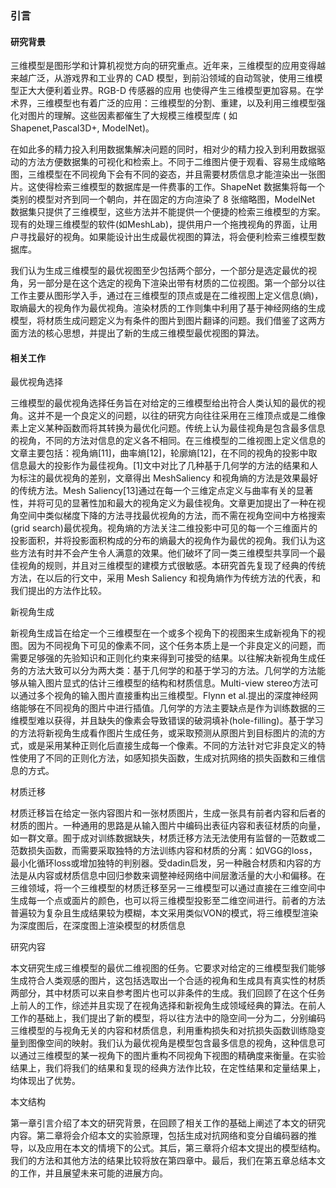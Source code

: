 ### 引言



#### 研究背景



三维模型是图形学和计算机视觉方向的研究重点。近年来，三维模型的应用变得越来越广泛，从游戏界和工业界的 CAD 模型，到前沿领域的自动驾驶，使用三维模型正大大便利着业界。RGB-D 传感器的应用
也使得产生三维模型更加容易。在学术界，三维模型也有着广泛的应用：三维模型的分割、重建，以及利用三维模型强化对图片的理解。这些因素都催生了大规模三维模型库 ( 如Shapenet,Pascal3D+, ModelNet)。

在如此多的精力投入利用数据集解决问题的同时，相对少的精力投入到利用数据驱动的方法方便数据集的可视化和检索上。不同于二维图片便于观看、容易生成缩略图，三维模型在不同视角下会有不同的姿态，并且需要材质信息才能渲染出一张图片。这使得检索三维模型的数据库是一件费事的工作。ShapeNet 数据集将每一个类别的模型对齐到同一个朝向，并在固定的方向渲染了 8 张缩略图，ModelNet 数据集只提供了三维模型，这些方法并不能提供一个便捷的检索三维模型的方案。现有的处理三维模型的软件(如MeshLab)，提供用户一个拖拽视角的界面，让用户寻找最好的视角。如果能设计出生成最优视图的算法，将会便利检索三维模型数据库。

我们认为生成三维模型的最优视图至少包括两个部分，一个部分是选定最优的视角，另一部分是在这个选定的视角下渲染出带有材质的二位视图。第一个部分以往工作主要从图形学入手，通过在三维模型的顶点或是在二维视图上定义信息(熵)，取熵最大的视角作为最优视角。渲染材质的工作则集中利用了基于神经网络的生成模型，将材质生成问题定义为有条件的图片到图片翻译的问题。我们借鉴了这两方面方法的核心思想，并提出了新的生成三维模型最优视图的算法。



#### 相关工作

最优视角选择

三维模型的最优视角选择任务旨在对给定的三维模型给出符合人类认知的最优的视角。这并不是一个良定义的问题，以往的研究方向往往采用在三维顶点或是二维像素上定义某种函数而将其转换为最优化问题。传统上认为最佳视角是包含最多信息的视角，不同的方法对信息的定义各不相同。在三维模型的二维视图上定义信息的文章主要包括：视角熵[11]，曲率熵[12]，轮廓熵[12]，在不同的视角的投影中取信息最大的投影作为最佳视角。[1]文中对比了几种基于几何学的方法的结果和人为标注的最优视角的差别，文章得出 MeshSaliency 和视角熵的方法是效果最好的传统方法。Mesh Saliency[13]通过在每一个三维定点定义与曲率有关的显著性，并将可见的显著性加和最大的视角定义为最佳视角。文章更加提出了一种在视角空间中类似梯度下降的方法寻找最优视角的方法，而不需在视角空间中方格搜索(grid search)最优视角。视角熵的方法关注二维投影中可见的每一个三维面片的投影面积，并将投影面积构成的分布的熵最大的视角作为最优的视角。我们认为这些方法有时并不会产生令人满意的效果。他们破坏了同一类三维模型共享同一个最佳视角的规则，并且对三维模型的建模方式很敏感。本研究首先复现了经典的传统方法，在以后的行文中，采用 Mesh Saliency 和视角熵作为传统方法的代表，和我们提出的方法作比较。



新视角生成

新视角生成旨在给定一个三维模型在一个或多个视角下的视图来生成新视角下的视图。因为不同视角下可见的像素不同，这个任务本质上是一个非良定义的问题，而需要足够强的先验知识和正则化约束来得到可接受的结果。以往解决新视角生成任务的方法大致可以分为两大类：基于几何学的和基于学习的方法。几何学的方法能够从输入图片显式的估计三维模型的结构和材质信息。Multi-view stereo方法可以通过多个视角的输入图片直接重构出三维模型。Flynn et al.提出的深度神经网络能够在不同视角的图片中进行插值。几何学的方法主要缺点是作为训练数据的三维模型难以获得，并且缺失的像素会导致错误的破洞填补(hole-filling)。基于学习的方法将新视角生成看作图片生成任务，或采取预测从原图片到目标图片的流的方式，或是采用某种正则化后直接生成每一个像素。不同的方法针对它非良定义的特性使用了不同的正则化方法，如感知损失函数，生成对抗网络的损失函数和三维信息的方式。



材质迁移

材质迁移旨在给定一张内容图片和一张材质图片，生成一张具有前者内容和后者的材质的图片。一种通用的思路是从输入图片中编码出表征内容和表征材质的向量，如一群文章。囿于成对训练数据缺失，材质迁移方法无法使用有监督的一范数或二范数损失函数，而需要采取独特的方法训练内容和材质的分离：如VGG的loss，最小化循环loss或增加独特的判别器。受dadin启发，另一种融合材质和内容的方法是从内容或材质信息中回归参数来调整神经网络中间层激活量的大小和偏移。在三维领域，将一个三维模型的材质迁移至另一三维模型可以通过直接在三维空间中生成每一个点或面片的颜色，也可以将三维模型投影至二维空间进行。前者的方法普遍较为复杂且生成结果较为模糊，本文采用类似VON的模式，将三维模型渲染为深度图后，在深度图上渲染模型的材质信息



研究内容



本文研究生成三维模型的最优二维视图的任务。它要求对给定的三维模型我们能够生成符合人类观感的图片，这包括选取出一个合适的视角和生成具有真实性的材质两部分，其中材质可以来自参考图片也可以非条件的生成。我们回顾了在这个任务上前人的工作，综述并且实现了在视角选择和新视角生成领域经典的算法。在前人工作的基础上，我们提出了新的模型，将以往方法中的隐空间一分为二，分别编码三维模型的与视角无关的内容和材质信息，利用重构损失和对抗损失函数训练隐变量到图像空间的映射。我们认为最优视角是模型包含最多信息的视角，这种信息可以通过三维模型的某一视角下的图片重构不同视角下视图的精确度来衡量。在实验结果上，我们将我们的结果和复现的经典方法作比较，在定性结果和定量结果上，均体现出了优势。



本文结构



第一章引言介绍了本文的研究背景，在回顾了相关工作的基础上阐述了本文的研究内容。第二章将会介绍本文的实验原理，包括生成对抗网络和变分自编码器的推导，以及应用在本文的情境下的公式。其后，第三章将介绍本文提出的模型结构。我们的方法和其他方法的结果比较将放在第四章中。最后，我们在第五章总结本文的工作，并且展望未来可能的进展方向。
